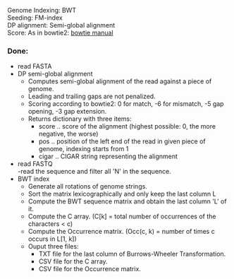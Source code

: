 Genome Indexing: BWT  
Seeding: FM-index  
DP alignment: Semi-global alignment  
Score: As in bowtie2: [bowtie manual](http://bowtie-bio.sourceforge.net/bowtie2/manual.shtml#end-to-end-alignment-score-example)  


### Done:
- read FASTA
- DP semi-global alignment
    - Computes semi-global alignment of the read against a piece of genome. 
    - Leading and trailing gaps are not penalized. 
    - Scoring according to bowtie2: 0 for match, -6 for mismatch, -5 gap opening, -3 gap extension. 
    - Returns dictionary with three items:
	    - score .. score of the alignment (highest possible: 0, the more negative, the worse)
	    - pos .. position of the left end of the read in given piece of genome, indexing starts from 1
	    - cigar .. CIGAR string representing the alignment
- read FASTQ  
    -read the sequence and filter all 'N' in the sequence.
- BWT index
    - Generate all rotations of genome strings.
    - Sort the matrix lexicographically and only keep the last column L
    - Compute the BWT sequence matrix and obtain the last column 'L' of it.
    - Compute the C array. (C[k] = total number of occurrences of the characters < c)
    - Compute the Occurrence matrix. (Occ(c, k) = number of times c occurs in L[1, k])
    - Ouput three files:
        - TXT file for the last column of Burrows-Wheeler Transformation.
        - CSV file for the C array.
        - CSV file for the Occurrence matrix.